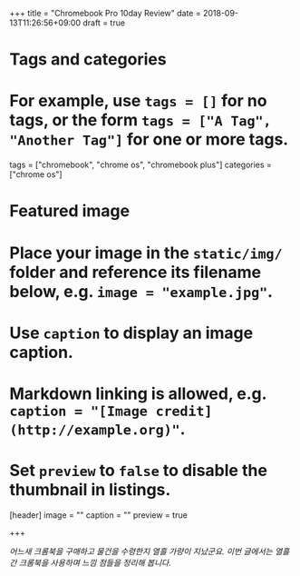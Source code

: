 +++
title = "Chromebook Pro 10day Review"
date = 2018-09-13T11:26:56+09:00
draft = true

# Tags and categories
# For example, use `tags = []` for no tags, or the form `tags = ["A Tag", "Another Tag"]` for one or more tags.
tags = ["chromebook", "chrome os", "chromebook plus"]
categories = ["chrome os"]

# Featured image
# Place your image in the `static/img/` folder and reference its filename below, e.g. `image = "example.jpg"`.
# Use `caption` to display an image caption.
#   Markdown linking is allowed, e.g. `caption = "[Image credit](http://example.org)"`.
# Set `preview` to `false` to disable the thumbnail in listings.
[header]
image = ""
caption = ""
preview = true

+++

_어느새 크롬북을 구매하고 물건을 수령한지 열흘 가량이 지났군요.  이번 글에서는
열흘간 크롬북을 사용하며 느낌 점들을 정리해 봅니다._


